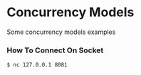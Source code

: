 # Concurrency Models

Some concurrency models examples

### How To Connect On Socket

```shell
$ nc 127.0.0.1 8081
```

